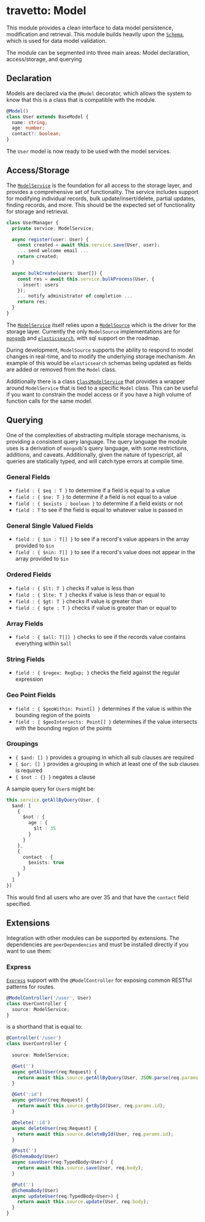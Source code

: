 travetto: Model
===

This module provides a clean interface to data model persistence, modification and retrieval.  This module builds heavily upon the [`Schema`](https://github.com/travetto/schema), which is used for data model validation.

The module can be segmented into three main areas: Model declaration, access/storage, and querying

## Declaration
Models are declared via the `@Model` decorator, which allows the system to know that this is a class that is compatible with the module.

```typescript
@Model()
class User extends BaseModel {
  name: string;
  age: number;
  contact?: boolean;
}
```

The `User` model is now ready to be used with the model services.

## Access/Storage
The [`ModelService`](./src/service/model.ts) is the foundation for all access to the storage layer, and provides a comprehensive set of functionality.  The service includes support for modifying individual records, bulk update/insert/delete, partial updates, finding records, and more.  This should be the expected set of functionality for storage and retrieval.

```typescript
class UserManager {
  private service: ModelService;

  async register(user: User) {
    const created = await this.service.save(User, user);
    ... send welcome email ...
    return created;
  }

  async bulkCreate(users: User[]) {
    const res = await this.service.bulkProcess(User, {
      insert: users
    });
    ... notify administrator of completion ...
    return res; 
  }
}

```

The [`ModelService`](./src/service/model.ts) itself relies upon a [`ModelSource`](./src/service/source.ts) which is the driver for the storage layer. Currently the only `ModelSource` implementations are for [`mongodb`](https://mongodb.com) and [`elasticsearch`](https://elastic.co), with sql support on the roadmap.

During development, `ModelSource` supports the ability to respond to model changes in real-time, and to modify the underlying storage mechanism.  An example of this would be `elasticsearch` schemas being updated as fields are added or removed from the `Model` class.

Additionally there is a class [`ClassModelService`](./src/service/class-model.ts) that provides a wrapper around `ModelService` that is tied to a specific `Model` class.  This can be useful if you want to constrain the model access or if you have a high volume of function calls for the same model.

## Querying
One of the complexities of abstracting multiple storage mechanisms, is providing a consistent query language.  The query language the module uses is a derivation of `mongodb`'s query language, with some restrictions, additions, and caveats. Additionally, given the nature of typescript, all queries are statically typed, and will catch type errors at compile time.

### General Fields
* ```field : { $eq : T }``` to determine if a field is equal to a value
* ```field : { $ne: T }``` to determine if a field is not equal to a value
* ```field : { $exists : boolean }``` to determine if a field exists or not
* ```field : T``` to see if the field is equal to whatever value is passed in

### General Single Valued Fields
* ```field : { $in : T[] }``` to see if a record's value appears in the array provided to `$in`
* ```field : { $nin: T[] }``` to see if a record's value does not appear in the array provided to `$in`

### Ordered Fields
* ```field : { $lt: T }``` checks if value is less than
* ```field : { $lte: T }``` checks if value is less than or equal to
* ```field : { $gt: T }``` checks if value is greater than
* ```field : { $gte : T }``` checks if value is greater than or equal to

### Array Fields
* ```field : { $all: T[]] }``` checks to see if the records value contains everything within `$all`

### String Fields
* ```field : { $regex: RegExp; }``` checks the field against the regular expression

### Geo Point Fields
* ```field : { $geoWithin: Point[] }``` determines if the value is within the bounding region of the points
* ```field : { $geoIntersects: Point[] }``` determines if the value intersects with the bounding region of the points

### Groupings
* ```{ $and: [] }``` provides a grouping in which all sub clauses are required
* ```{ $or: [] }``` provides a grouping in which at least one of the sub clauses is required
* ```{ $not : {} }``` negates a clause

A sample query for `User`s might be:
```typescript
this.service.getAllByQuery(User, {
  $and: [
    { 
      $not : {
        age : {
          $lt : 35
        }
      }
    },
    {
      contact : {
        $exists: true
      }
    }
  ]
})
```

This would find all users who are over 35 and that have the `contact` field specified. 

## Extensions
Integration with other modules can be supported by extensions.  The dependencies are `peerDependencies` and must be installed directly if you want to use them:

### Express
[`Express`](https://github.com/travetto/express) support with the `@ModelController` for exposing common RESTful patterns for routes.

```typescript
@ModelController('/user', User) 
class UserController {
  source: ModelService;
}
```
is a shorthand that is equal to:

```typescript
@Controller('/user') 
class UserController {
  
  source: ModelService;

  @Get('')
  async getAllUser(req:Request) {
    return await this.source.getAllByQuery(User, JSON.parse(req.params.q));
  }

  @Get(':id')
  async getUser(req:Request) {
    return await this.source.getById(User, req.params.id);
  }

  @Delete(':id')
  async deleteUser(req:Request) {
    return await this.source.deleteById(User, req.params.id);
  }

  @Post('')
  @SchemaBody(User)
  async saveUser(req:TypedBody<User>) {
    return await this.source.save(User, req.body);
  }

  @Put('')
  @SchemaBody(User)
  async updateUser(req:TypedBody<User>) {
    return await this.source.update(User, req.body);
  }
}

```